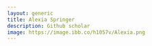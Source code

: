 ```yaml
---
layout: generic
title: Alexia Springer
description: Github scholar
image: https://image.ibb.co/h1057v/Alexia.png
---
```

